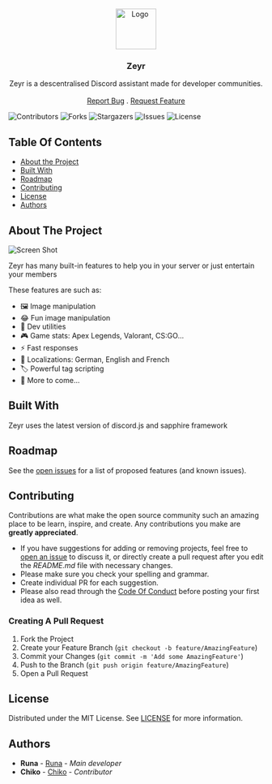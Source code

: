 <br/>
<p align="center">
  <a href="https://github.com/zeyrbot/zeyr">
    <img src="https://raw.githubusercontent.com/zeyrbot/assets/main/images/79900070.png" alt="Logo" width="80" height="80">
  </a>

  <h3 align="center">Zeyr</h3>

  <p align="center">
    Zeyr is a descentralised Discord assistant made for developer communities.
    <br/>
    <br/>
    <a href="https://github.com/zeyrbot/zeyr/issues">Report Bug</a>
    .
    <a href="https://github.com/zeyrbot/zeyr/issues">Request Feature</a>
  </p>
</p>

![Contributors](https://img.shields.io/github/contributors/zeyrbot/zeyr?color=dark-green) ![Forks](https://img.shields.io/github/forks/zeyrbot/zeyr?style=social) ![Stargazers](https://img.shields.io/github/stars/zeyrbot/zeyr?style=social) ![Issues](https://img.shields.io/github/issues/zeyrbot/zeyr) ![License](https://img.shields.io/github/license/zeyrbot/zeyr) 

## Table Of Contents

* [About the Project](#about-the-project)
* [Built With](#built-with)
* [Roadmap](#roadmap)
* [Contributing](#contributing)
* [License](#license)
* [Authors](#authors)

## About The Project

![Screen Shot](https://imgur.com/hkqJI3y.png)

Zeyr has many built-in features to help you in your server or just entertain your members

These features are such as:
- 🖼 Image manipulation
- 😂 Fun image manipulation
- 🔧 Dev utilities
- 🎮 Game stats: Apex Legends, Valorant, CS:GO...
- ⚡ Fast responses
- 📙 Localizations: German, English and French
- 🏷 Powerful tag scripting
- 🤗 More to come...

## Built With

Zeyr uses the latest version of discord.js and sapphire framework

## Roadmap

See the [open issues](https://github.com/zeyrbot/zeyr/issues) for a list of proposed features (and known issues).

## Contributing

Contributions are what make the open source community such an amazing place to be learn, inspire, and create. Any contributions you make are **greatly appreciated**.
* If you have suggestions for adding or removing projects, feel free to [open an issue](https://github.com/zeyrbot/zeyr/issues/new) to discuss it, or directly create a pull request after you edit the *README.md* file with necessary changes.
* Please make sure you check your spelling and grammar.
* Create individual PR for each suggestion.
* Please also read through the [Code Of Conduct](https://github.com/zeyrbot/zeyr/blob/main/CONDUCT.md) before posting your first idea as well.

### Creating A Pull Request

1. Fork the Project
2. Create your Feature Branch (`git checkout -b feature/AmazingFeature`)
3. Commit your Changes (`git commit -m 'Add some AmazingFeature'`)
4. Push to the Branch (`git push origin feature/AmazingFeature`)
5. Open a Pull Request

## License

Distributed under the MIT License. See [LICENSE](https://github.com/zeyrbot/zeyr/blob/main/LICENSE) for more information.

## Authors

* **Runa** - [Runa](https://github.com/ruunao) - *Main developer*
* **Chiko** - [Chiko](https://github.com/chikof) - *Contributor*